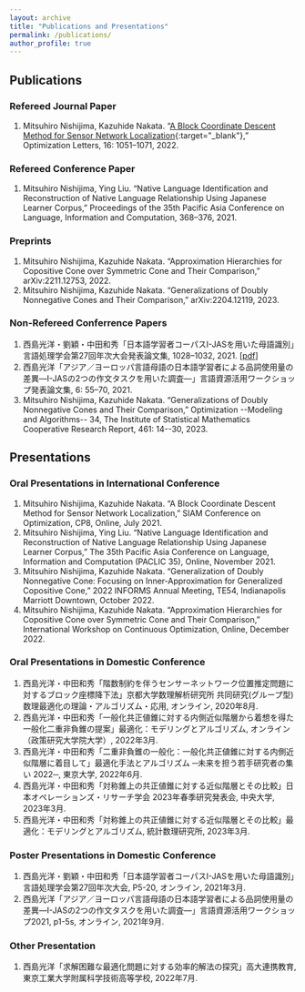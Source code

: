 ```yaml
---
layout: archive
title: "Publications and Presentations"
permalink: /publications/
author_profile: true
---
```

## Publications
### Refereed Journal Paper
1. Mitsuhiro Nishijima, Kazuhide Nakata. “[A Block Coordinate Descent Method for Sensor Network Localization](https://doi.org/10.1007/s11590-021-01762-9){:target="_blank"},” Optimization Letters, 16: 1051–1071, 2022.

### Refereed Conference Paper
1. Mitsuhiro Nishijima, Ying Liu. “Native Language Identification and Reconstruction of Native Language Relationship Using Japanese Learner Corpus,” Proceedings of the 35th Pacific Asia Conference on Language, Information and Computation, 368–376, 2021.

### Preprints
1. Mitsuhiro Nishijima, Kazuhide Nakata. “Approximation Hierarchies for Copositive Cone over Symmetric Cone and Their Comparison,” arXiv:2211.12753, 2022.
2. Mitsuhiro Nishijima, Kazuhide Nakata. “Generalizations of Doubly Nonnegative Cones and Their Comparison,” arXiv:2204.12119, 2023.

### Non-Refereed Conferrence Papers
1. 西島光洋・劉穎・中田和秀「日本語学習者コーパスI-JASを用いた母語識別」言語処理学会第27回年次大会発表論文集, 1028–1032, 2021. [<a href="https://www.anlp.jp/proceedings/annual_meeting/2021/pdf_dir/P5-20.pdf" target="_blank" rel="noopener noreferrer">pdf</a>]
2. 西島光洋「アジア／ヨーロッパ言語母語の日本語学習者による品詞使用量の差異―I-JASの2つの作文タスクを用いた調査―」言語資源活用ワークショップ発表論文集, 6: 55–70, 2021.
3. Mitsuhiro Nishijima, Kazuhide Nakata. “Generalizations of Doubly Nonnegative Cones and Their Comparison,” Optimization --Modeling and Algorithms-- 34, The Institute of Statistical Mathematics Cooperative Research Report, 461: 14--30, 2023.

## Presentations
### Oral Presentations in International Conference
1. Mitsuhiro Nishijima, Kazuhide Nakata. “A Block Coordinate Descent Method for Sensor Network Localization,” SIAM Conference on Optimization, CP8, Online, July 2021.
2. Mitsuhiro Nishijima, Ying Liu. “Native Language Identification and Reconstruction of Native Language Relationship Using Japanese Learner Corpus,” The 35th Pacific Asia Conference on Language, Information and Computation (PACLIC 35), Online, November 2021.
3. Mitsuhiro Nishijima, Kazuhide Nakata. “Generalization of Doubly Nonnegative Cone: Focusing on Inner-Approximation for Generalized Copositive Cone,” 2022 INFORMS Annual Meeting, TE54, Indianapolis Marriott Downtown, October 2022.
4. Mitsuhiro Nishijima, Kazuhide Nakata. “Approximation Hierarchies for Copositive Cone over Symmetric Cone and Their Comparison,” International Workshop on Continuous Optimization, Online, December 2022.

### Oral Presentations in Domestic Conference
1. 西島光洋・中田和秀「階数制約を伴うセンサーネットワーク位置推定問題に対するブロック座標降下法」京都大学数理解析研究所 共同研究(グループ型) 数理最適化の理論・アルゴリズム・応用, オンライン, 2020年8月.
2. 西島光洋・中田和秀「一般化共正値錐に対する内側近似階層から着想を得た一般化二重非負錐の提案」最適化：モデリングとアルゴリズム, オンライン（政策研究大学院大学）, 2022年3月.
3. 西島光洋・中田和秀「二重非負錐の一般化：一般化共正値錐に対する内側近似階層に着目して」最適化手法とアルゴリズム ─未来を担う若手研究者の集い 2022─, 東京大学, 2022年6月.
4. 西島光洋・中田和秀「対称錐上の共正値錐に対する近似階層とその比較」日本オペレーションズ・リサーチ学会 2023年春季研究発表会, 中央大学, 2023年3月.
5. 西島光洋・中田和秀「対称錐上の共正値錐に対する近似階層とその比較」最適化：モデリングとアルゴリズム, 統計数理研究所, 2023年3月.

### Poster Presentations in Domestic Conference
1. 西島光洋・劉穎・中田和秀「日本語学習者コーパスI-JASを用いた母語識別」言語処理学会第27回年次大会, P5-20, オンライン, 2021年3月.
2. 西島光洋「アジア／ヨーロッパ言語母語の日本語学習者による品詞使用量の差異―I-JASの2つの作文タスクを用いた調査―」言語資源活用ワークショップ2021, p1-5s, オンライン, 2021年9月.

### Other Presentation
1. 西島光洋「求解困難な最適化問題に対する効率的解法の探究」高大連携教育, 東京工業大学附属科学技術高等学校, 2022年7月.
